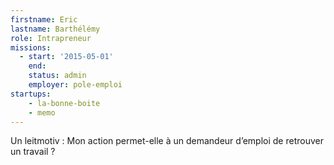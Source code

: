 ```yaml
---
firstname: Eric
lastname: Barthélémy
role: Intrapreneur
missions:
  - start: '2015-05-01'
    end:
    status: admin
    employer: pole-emploi
startups:
    - la-bonne-boite
    - memo
---
```


Un leitmotiv : Mon action permet-elle à un demandeur d’emploi de retrouver un travail ?
